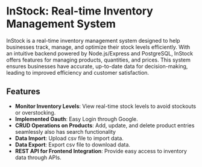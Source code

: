 # InStock: Real-time Inventory Management System

InStock is a real-time inventory management system designed to help businesses track, manage, and optimize their stock levels efficiently. With an intuitive backend powered by Node.js/Express and PostgreSQL, InStock offers features for managing products, quantities, and prices. This system ensures businesses have accurate, up-to-date data for decision-making, leading to improved efficiency and customer satisfaction.

## Features

- **Monitor Inventory Levels**: View real-time stock levels to avoid stockouts or overstocking.
- **Implemented Oauth**: Easy Login through Google.
- **CRUD Operations on Products**: Add, update, and delete product entries seamlessly also has search functionality
- **Data Import**: Upload csv file to import data.
- **Data Export**: Export csv file to download data.
- **REST API for Frontend Integration**: Provide easy access to inventory data through APIs.
